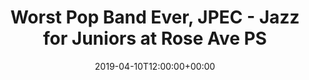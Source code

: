 ---
templateKey: event
id: 0899bb3b-6eab-11ea-99c5-002590d1d1b0
date: 2019-04-10T12:00:00+00:00
eventTime: '12:00 pm'
title: Worst Pop Band Ever, JPEC  - Jazz for Juniors at Rose Ave PS
artist: Worst Pop Band Ever
city: Toronto
venue: JPEC  - Jazz for Juniors at Rose Ave PS
group: The Worst Pop Band Ever
---